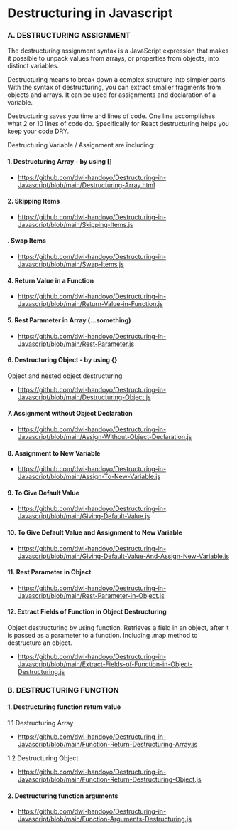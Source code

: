 # Destructuring in Javascript

### A. DESTRUCTURING ASSIGNMENT

The destructuring assignment syntax is a JavaScript expression that makes it possible to unpack values from arrays, or properties from objects, into distinct variables.

Destructuring means to break down a complex structure into simpler parts. With the syntax of destructuring, you can extract smaller fragments from objects and arrays. It can be used for assignments and declaration of a variable.

Destructuring saves you time and lines of code. One line accomplishes what 2 or 10 lines of code do. Specifically for React destructuring helps you keep your code DRY.

Destructuring Variable / Assignment are including:

#### 1. Destructuring Array - by using []

   * https://github.com/dwi-handoyo/Destructuring-in-Javascript/blob/main/Destructuring-Array.html

#### 2. Skipping Items

   * https://github.com/dwi-handoyo/Destructuring-in-Javascript/blob/main/Skipping-Items.js

#### . Swap Items

   * https://github.com/dwi-handoyo/Destructuring-in-Javascript/blob/main/Swap-Items.js

#### 4. Return Value in a Function

   * https://github.com/dwi-handoyo/Destructuring-in-Javascript/blob/main/Return-Value-in-Function.js

#### 5. Rest Parameter in Array (...something)

   * https://github.com/dwi-handoyo/Destructuring-in-Javascript/blob/main/Rest-Parameter.js

#### 6. Destructuring Object - by using {}

   Object and nested object destructuring
   
   * https://github.com/dwi-handoyo/Destructuring-in-Javascript/blob/main/Destructuring-Object.js

#### 7. Assignment without Object Declaration

   * https://github.com/dwi-handoyo/Destructuring-in-Javascript/blob/main/Assign-Without-Object-Declaration.js

#### 8. Assignment to New Variable

   * https://github.com/dwi-handoyo/Destructuring-in-Javascript/blob/main/Assign-To-New-Variable.js

#### 9. To Give Default Value

   * https://github.com/dwi-handoyo/Destructuring-in-Javascript/blob/main/Giving-Default-Value.js

#### 10. To Give Default Value and Assignment to New Variable

   * https://github.com/dwi-handoyo/Destructuring-in-Javascript/blob/main/Giving-Default-Value-And-Assign-New-Variable.js

#### 11. Rest Parameter in Object

   * https://github.com/dwi-handoyo/Destructuring-in-Javascript/blob/main/Rest-Parameter-in-Object.js

#### 12. Extract Fields of Function in Object Destructuring 

   Object destructuring by using function. Retrieves a field in an object, after it is passed as a parameter to a function. 
   Including .map method to destructure an object.
    
   * https://github.com/dwi-handoyo/Destructuring-in-Javascript/blob/main/Extract-Fields-of-Function-in-Object-Destructuring.js
    
### B. DESTRUCTURING FUNCTION

#### 1. Destructuring function return value

   1.1 Destructuring Array
   
   * https://github.com/dwi-handoyo/Destructuring-in-Javascript/blob/main/Function-Return-Destructuring-Array.js
   
   1.2 Destructuring Object
   
   * https://github.com/dwi-handoyo/Destructuring-in-Javascript/blob/main/Function-Return-Destructuring-Object.js
 
#### 2. Destructuring function arguments
 
   * https://github.com/dwi-handoyo/Destructuring-in-Javascript/blob/main/Function-Arguments-Destructuring.js
   
   
   


